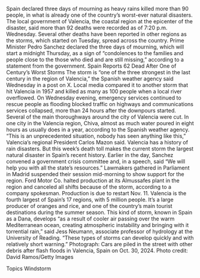Spain declared three days of mourning as heavy rains killed more than 90 people, in what is already one of the country’s worst-ever natural disasters.
The local government of Valencia, the coastal region at the epicenter of the disaster, said more than 92 deaths were recorded as of 7:20 p.m. Wednesday. Several other deaths have been reported in other regions as the storms, which started on Tuesday, spread across the country.
Prime Minister Pedro Sanchez declared the three days of mourning, which will start a midnight Thursday, as a sign of “condolences to the families and people close to the those who died and are still missing,” according to a statement from the government.
Spain Reports 62 Dead After One of Century’s Worst Storms
The storm is “one of the three strongest in the last century in the region of Valencia,” the Spanish weather agency said Wednesday in a post on X. Local media compared it to another storm that hit Valencia in 1957 and killed as many as 100 people when a local river overflowed.
On Wednesday evening, emergency services continued to rescue people as flooding blocked traffic on highways and communications services collapsed, more than 24 hours after the downpours started. Several of the main thoroughways around the city of Valencia were cut.
In one city in the Valencia region, Chiva, almost as much water poured in eight hours as usually does in a year, according to the Spanish weather agency.
“This is an unprecedented situation, nobody has seen anything like this,” Valencia’s regional President Carlos Mazon said.
Valencia has a history of rain disasters. But this week’s death toll makes the current storm the largest natural disaster in Spain’s recent history.
Earlier in the day, Sanchez convened a government crisis committee and, in a speech, said “We will help you with all the state’s resources.” Lawmakers gathered in Parliament in Madrid suspended their session mid-morning to show support for the region.
Ford Motor Co. halted production at its Almussafes plant in the region and canceled all shifts because of the storm, according to a company spokesman. Production is due to restart Nov. 11.
Valencia is the fourth largest of Spain’s 17 regions, with 5 million people. It’s a large producer of oranges and rice, and one of the country’s main tourist destinations during the summer season.
This kind of storm, known in Spain as a Dana, develops “as a result of cooler air passing over the warm Mediterranean ocean, creating atmospheric instability and bringing with it torrential rain,” said Jess Neumann, associate professor of hydrology at the University of Reading. “These types of storms can develop quickly and with relatively short warning.”
Photograph: Cars are piled in the street with other debris after flash floods in Valencia, Spain on Oct. 30, 2024. Photo credit: David Ramos/Getty Images

Topics
Windstorm
